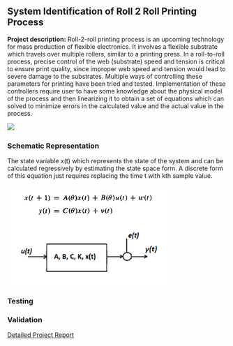 ## System Identification of Roll 2 Roll Printing Process	

**Project description:** Roll-2-roll printing process is an upcoming technology for mass production of flexible electronics. It involves a flexible substrate which travels over multiple rollers, similar to a printing press. In a roll-to-roll process, precise control of the web (substrate) speed and tension is critical to ensure print quality, since improper web speed and tension would lead to severe damage to the substrates. Multiple ways of controlling these parameters for printing have been tried and tested. Implementation of these controllers require user to have some knowledge about the physical model of the process and then linearizing it to obtain a set of equations which can solved to minimize errors in the calculated value and the actual value in the process.

<img src="images/sys_id/roll2roll.png?raw=true"/>


### Schematic Representation

The state variable x(t) which represents the state of the system and can be calculated regressively by estimating the state space form. A discrete form of this equation just requires replacing the time t with kth sample value.

<img src="images/sys_id/equations.png?raw=true"/>

### Testing


### Validation


[Detailed Project Report](/pdf/sys_id_project_report.pdf)